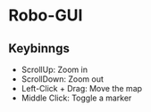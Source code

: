 # Robo-GUI

## Keybinngs
- ScrollUp: Zoom in
- ScrollDown: Zoom out
- Left-Click + Drag: Move the map
- Middle Click: Toggle a marker
